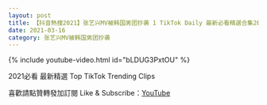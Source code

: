 ```yaml
---
layout: post
title: 【抖音熱搜2021】张艺兴MV被韩国男团抄袭 1 TikTok Daily 最新必看精選合集2021 03 16
date: 2021-03-16
category: 张艺兴MV被韩国男团抄袭
---
```


{% include youtube-video.html id="bLDUG3PxtOU" %}

2021必看 最新精選 Top TikTok Trending Clips

喜歡請點贊轉發加訂閱 Like & Subscribe：[YouTube](https://www.youtube.com/channel/UCAoR7VcanIPd04uEq_GIylA/videos)

